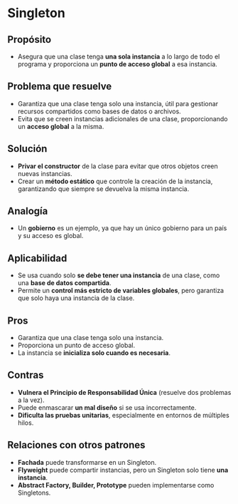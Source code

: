 # **Singleton**

## **Propósito**

- Asegura que una clase tenga **una sola instancia** a lo largo de todo el programa y proporciona un **punto de acceso global** a esa instancia.

## **Problema que resuelve**

- Garantiza que una clase tenga solo una instancia, útil para gestionar recursos compartidos como bases de datos o archivos.
- Evita que se creen instancias adicionales de una clase, proporcionando un **acceso global** a la misma.

## **Solución**

- **Privar el constructor** de la clase para evitar que otros objetos creen nuevas instancias.
- Crear un **método estático** que controle la creación de la instancia, garantizando que siempre se devuelva la misma instancia.

## **Analogía**

- Un **gobierno** es un ejemplo, ya que hay un único gobierno para un país y su acceso es global.

## **Aplicabilidad**

- Se usa cuando solo **se debe tener una instancia** de una clase, como una **base de datos compartida**.
- Permite un **control más estricto de variables globales**, pero garantiza que solo haya una instancia de la clase.

## **Pros**

- Garantiza que una clase tenga solo una instancia.
- Proporciona un punto de acceso global.
- La instancia se **inicializa solo cuando es necesaria**.

## **Contras**

- **Vulnera el Principio de Responsabilidad Única** (resuelve dos problemas a la vez).
- Puede enmascarar **un mal diseño** si se usa incorrectamente.
- **Dificulta las pruebas unitarias**, especialmente en entornos de múltiples hilos.

## **Relaciones con otros patrones**

- **Fachada** puede transformarse en un Singleton.
- **Flyweight** puede compartir instancias, pero un Singleton solo tiene **una instancia**.
- **Abstract Factory, Builder, Prototype** pueden implementarse como Singletons.
